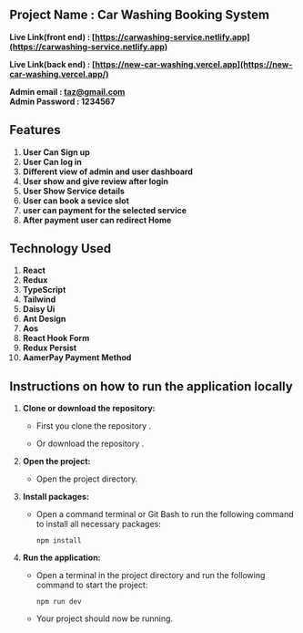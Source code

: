 ## Project Name : Car Washing Booking System

 **Live Link(front end) : [https://carwashing-service.netlify.app](https://carwashing-service.netlify.app)** 

 **Live Link(back end) : [https://new-car-washing.vercel.app](https://new-car-washing.vercel.app/)**


**Admin email : taz@gmail.com**</br>
**Admin Password : 1234567**


## Features

1. **User Can Sign up**
2. **User Can log in**
3. **Different view of admin and user dashboard**
4. **User show and give review after login**
5. **User Show Service details**
6. **User can book a sevice slot**
7. **user can payment for the selected service**
8. **After payment user can redirect Home**


## Technology Used

1. **React**
2. **Redux**
3. **TypeScript**
4. **Tailwind**
4. **Daisy Ui**
4. **Ant Design**
5. **Aos**
6. **React Hook Form**
7. **Redux Persist**
8. **AamerPay Payment Method**





## Instructions on how to run the application locally

1. **Clone or download the repository:**
   - First you clone the repository .
    
   - Or download the repository .

2. **Open the project:**
   - Open the project directory.

3. **Install packages:**
   - Open a command terminal or Git Bash to run the following command to install all necessary packages:
     ```
     npm install
     ```


5. **Run the application:**
   - Open a terminal in the project directory and run the following command to start the project:
     ```
     npm run dev
     ```
   - Your project should now be running.
